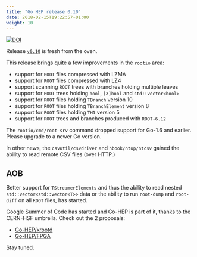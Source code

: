 ```yaml
---
title: "Go HEP release 0.10"
date: 2018-02-15T19:22:57+01:00
weight: 10
---
```


[![DOI](https://zenodo.org/badge/DOI/10.5281/zenodo.1173718.svg)](https://doi.org/10.5281/zenodo.1173718)

Release [`v0.10`](https://github.com/go-hep/hep/tree/v0.10) is fresh from the oven.

This release brings quite a few improvements in the `rootio` area:

- support for `ROOT` files compressed with LZMA
- support for `ROOT` files compressed with LZ4
- support scanning `ROOT` trees with branches holding multiple leaves
- support for `ROOT` trees holding `bool`, `[X]bool` and `std::vector<bool>`
- support for `ROOT` files holding `TBranch` version 10
- support for `ROOT` files holding `TBranchElement` version 8
- support for `ROOT` files holding `TH1` version 5
- support for `ROOT` trees and branches produced with `ROOT-6.12`

The `rootio/cmd/root-srv` command dropped support for Go-1.6 and earlier.
Please upgrade to a newer Go version.

In other news, the `csvutil/csvdriver` and `hbook/ntup/ntcsv` gained the ability to read remote CSV files (over HTTP.)

## AOB

Better support for `TStreamerElements` and thus the ability to read nested `std::vector<std::vector<T>>` data or the ability to run `root-dump` and `root-diff` on all `ROOT` files, has started.

Google Summer of Code has started and Go-HEP is part of it, thanks to the CERN-HSF umbrella.
Check out the 2 proposals:

- [Go-HEP/xrootd](http://hepsoftwarefoundation.org/gsoc/2018/proposal_GoHEPxrootd.html)
- [Go-HEP/FPGA](http://hepsoftwarefoundation.org/gsoc/2018/proposal_GoHEPreconfigure.html)

Stay tuned.
